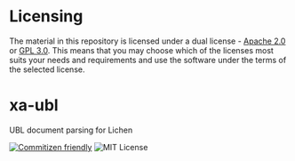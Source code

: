 # Licensing

The material in this repository is licensed under a dual license -
[Apache 2.0](./LICENSE.AL) or [GPL 3.0](./LICENSE.GPL). This means
that you may choose which of the licenses most suits your needs and
requirements and use the software under the terms of the selected
license.


# xa-ubl
UBL document parsing for Lichen

[![Commitizen friendly](https://img.shields.io/badge/commitizen-friendly-brightgreen.svg)](http://commitizen.github.io/cz-cli/)
![MIT License](https://img.shields.io/github/license/mashape/apistatus.svg)
